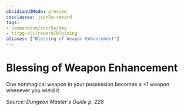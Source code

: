 ```yaml
---
obsidianUIMode: preview
cssclasses: json5e-reward
tags:
- compendium/src/5e/dmg
- ttrpg-cli/reward/blessing
aliases: ["Blessing of Weapon Enhancement"]
---
```

# Blessing of Weapon Enhancement

One nonmagical weapon in your possession becomes a +1 weapon whenever you wield it.

*Source: Dungeon Master's Guide p. 228*